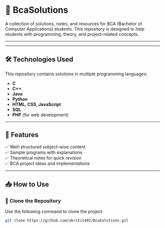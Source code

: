 # 📌 BcaSolutions  
A collection of solutions, notes, and resources for BCA (Bachelor of Computer Applications) students. This repository is designed to help students with programming, theory, and project-related concepts.

---

---

## 🛠️ Technologies Used
This repository contains solutions in multiple programming languages:
- **C**
- **C++**
- **Java**
- **Python**
- **HTML, CSS, JavaScript**
- **SQL**
- **PHP** (for web development)

---

## 📌 Features
✅ Well-structured subject-wise content  
✅ Sample programs with explanations  
✅ Theoretical notes for quick revision  
✅ BCA project ideas and implementations  

---

## 📥 How to Use
### 🔹 Clone the Repository
Use the following command to clone the project:
```sh
git clone https://github.com/akriti1402/BcaSolutions.git

